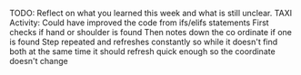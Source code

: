 TODO: Reflect on what you learned this week and what is still unclear.
TAXI Activity:
    Could have improved the code from ifs/elifs statements
    First checks if hand or shoulder is found 
    Then notes down the co ordinate if one is found
    Step repeated and refreshes constantly so while it doesn't find both at the same time it should refresh quick enough so the coordinate doesn't change